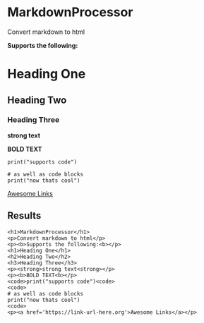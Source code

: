# MarkdownProcessor

Convert markdown to html

**Supports the following:**

# Heading One

## Heading Two

### Heading Three

__strong text__

**BOLD TEXT**

`print("supports code")`

```
# as well as code blocks
print("now thats cool")

```

[Awesome Links](https://link-url-here.org)

## Results
```
<h1>MarkdownProcessor</h1>
<p>Convert markdown to html</p>
<p><b>Supports the following:<b></p>
<h1>Heading One</h1>
<h2>Heading Two</h2>
<h3>Heading Three</h3>
<p><strong>strong text<strong></p>
<p><b>BOLD TEXT<b></p>
<code>print("supports code")<code>
<code>
# as well as code blocks
print("now thats cool")
<code>
<p><a href='https://link-url-here.org'>Awesome Links</a></p>
```